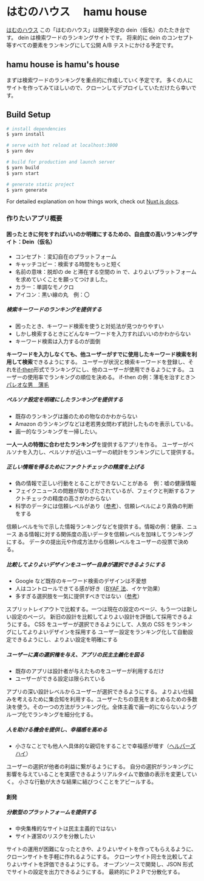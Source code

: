 # はむのハウス　 hamu house

[はむのハウス](hamuhouse.com)
この「はむのハウス」は開発予定の dein（仮名）のたたき台です。
dein は検索ワードのランキングサイトです。
将来的に dein のコンセプト等すべての要素をランキングにして公開 A/B テストにかける予定です。

## hamu house is hamu's house

まずは検索ワードのランキングを重点的に作成していく予定です。
多くの人にサイトを作ってみてほしいので、クローンしてデプロイしていただけたら幸いです。

## Build Setup

```bash
# install dependencies
$ yarn install

# serve with hot reload at localhost:3000
$ yarn dev

# build for production and launch server
$ yarn build
$ yarn start

# generate static project
$ yarn generate
```

For detailed explanation on how things work, check out [Nuxt.js docs](https://nuxtjs.org).

### 作りたいアプリ概要

#### 困ったときに何をすればいいのか明確にするための、自由度の高いランキングサイト：Dein（仮名）

- コンセプト：変幻自在のプラットフォーム
- キャッチコピー：検索する時間をもっと短く
- 名前の意味：脱却の de と滞在する空間の in で、よりよいプラットフォームを求めていくことを願ってつけました。
- カラー：単調なモノクロ
- アイコン：黒い線の丸　例：〇

##### 検索キーワードのランキングを提供する

- 困ったとき、キーワード検索を使うと対処法が見つかりやすい
- しかし検索するときにどんなキーワードを入力すればいいのかわからない
- キーワード検索は入力するのが面倒

**キーワードを入力しなくても、他ユーザーがすでに使用したキーワード検索を利用して検索**できるようにする。
ユーザーが状況と検索キーワードを登録し、それを[if-then](https://yuchrszk.blogspot.com/2017/05/if-then.html '目標達成にはやっぱり「if-thenプランニング」が最強説')形式でランキングにし、他のユーザーが使用できるようにする。
ユーザーの使用率でランキングの順位を決める。
if-then の例：薄毛を治すとき＞[パレオな男　薄毛](https://duckduckgo.com/?q=%E3%83%91%E3%83%AC%E3%82%AA%E3%81%AA%E7%94%B7+%E8%96%84%E6%AF%9B&ia=web 'duckduckgo.com')

##### ペルソナ設定を明確にしたランキングを提供する

- 既存のランキングは誰のための物なのかわからない
- Amazon のランキングなどは老若男女問わず統計したものを表示している。
- 画一的なランキングを一掃したい。

**一人一人の特徴に合わせたランキング**を提供するアプリを作る。
ユーザーがペルソナを入力し、ペルソナが近いユーザーの統計をランキングにして提供する。

##### 正しい情報を得るためにファクトチェックの精度を上げる

- 偽の情報で正しい行動をとることができないことがある　例：嘘の健康情報
- フェイクニュースの問題が取りざたされているが、フェイクと判断するファクトチェックの精度の高さがわからない
- 科学のデータには信頼レベルがあり（[参考](https://yuchrszk.blogspot.com/2016/01/blog-post_12.html '「パレオな男」の正しい読み方')）、信頼レベルにより真偽の判断をする

信頼レベルを％で示した情報ランキングなどを提供する。情報の例：健康、ニュース
ある情報に対する関係度の高いデータを信頼レベルを加味してランキングにする。
データの提出元や作成方法から信頼レベルをユーザーの投票で決める。

##### 比較してよりよいデザインをユーザー自身が選択できるようにする

- Google など既存のキーワード検索のデザインは不愛想
- 人はコントロールできてる感が好き（[BYAF 法](https://yuchrszk.blogspot.com/2017/06/22000.html '22,000人のデータ分析でわかった最強の説得術「ＢＹＡＦ法」')、イケヤ効果）
- 多すぎる選択肢を一気に提供すべきではない（[参考](https://yuchrszk.blogspot.com/2015/02/blog-post_17.html '選択肢が多すぎて何も選べないときは「トーナメント方式」を使うといいよ！')）

スプリットレイアウトで比較する。一つは現在の設定のページ、もう一つは新しい設定のページ。
新旧の設計を比較してよりよい設計を評価して採用できるようにする。
CSS をユーザーが選択できるようにして、人気の CSS をランキングにしてよりよいデザインを採用する
ユーザー設定をランキング化して自動設定できるようにし、よりよい設定を明確にする

##### ユーザーに真の選択権を与え、アプリの民主主義化を図る

- 既存のアプリは設計者が与えたものをユーザーが利用するだけ
- ユーザーができる設定は限られている

アプリの深い設計レベルからユーザーが選択できるようにする。
よりよい仕組みを考えるために集合知を利用する。ユーザーたちの意見をまとめるための多数決を使う。その一つの方法がランキング化。全体主義で画一的にならないようグループ化でランキングを細分化する。

##### 人を助ける機会を提供し、幸福感を高める

- 小さなことでも他人へ具体的な親切をすることで幸福感が増す（[ヘルパーズハイ](https://yuchrszk.blogspot.com/2018/03/blog-post_3.html '最強の幸福術「ヘルパーズハイ」を作り出す科学的に正しい方法とは？')）

ユーザーの選択が他者の利益に繋がるようにする。
自分の選択がランキングに影響を与えていることを実感できるようリアルタイムで数値の表示を変更していく。
小さな行動が大きな結果に結びつくことをアピールする。

#### 創発

##### 分散型のプラットフォームを提供する

- 中央集権的なサイトは民主主義的ではない
- サイト運営のリスクを分散したい

サイトの運用が困難になったときや、よりよいサイトを作ってもらえるように、クローンサイトを手軽に作れるようにする。
クローンサイト同士を比較してよりよいサイトを評価できるようにする。
オープンソースで開発し、JSON 形式でサイトの設定を出力できるようにする。
最終的にＰ２Ｐで分散化する。
